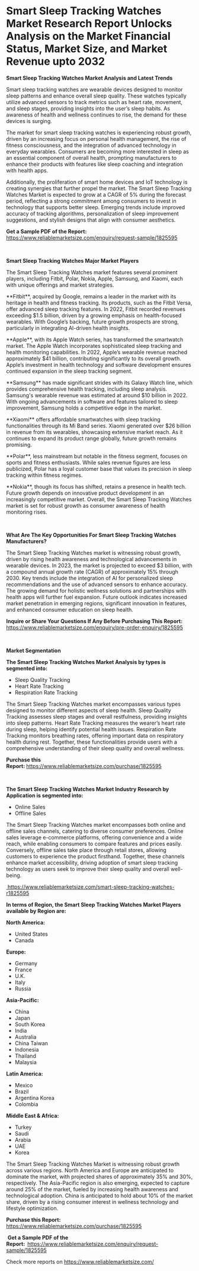 <p><h1>Smart Sleep Tracking Watches Market Research Report Unlocks Analysis on the Market Financial Status, Market Size, and Market Revenue upto 2032</h1></p><p><strong>Smart Sleep Tracking Watches Market Analysis and Latest Trends</strong></p>
<p><p>Smart sleep tracking watches are wearable devices designed to monitor sleep patterns and enhance overall sleep quality. These watches typically utilize advanced sensors to track metrics such as heart rate, movement, and sleep stages, providing insights into the user’s sleep habits. As awareness of health and wellness continues to rise, the demand for these devices is surging.</p><p>The market for smart sleep tracking watches is experiencing robust growth, driven by an increasing focus on personal health management, the rise of fitness consciousness, and the integration of advanced technology in everyday wearables. Consumers are becoming more interested in sleep as an essential component of overall health, prompting manufacturers to enhance their products with features like sleep coaching and integration with health apps.</p><p>Additionally, the proliferation of smart home devices and IoT technology is creating synergies that further propel the market. The Smart Sleep Tracking Watches Market is expected to grow at a CAGR of 5% during the forecast period, reflecting a strong commitment among consumers to invest in technology that supports better sleep. Emerging trends include improved accuracy of tracking algorithms, personalization of sleep improvement suggestions, and stylish designs that align with consumer aesthetics.</p></p>
<p><strong>Get a Sample PDF of the Report:&nbsp;</strong> <a href="https://www.reliablemarketsize.com/enquiry/request-sample/1825595?utm_campaign=3555&utm_medium=2&utm_source=Github&utm_content=ia&utm_term=05042025&utm_id=smart-sleep-tracking-watches">https://www.reliablemarketsize.com/enquiry/request-sample/1825595</a></p>
<p>&nbsp;</p>
<p><strong>Smart Sleep Tracking Watches Major Market Players</strong></p>
<p><p>The Smart Sleep Tracking Watches market features several prominent players, including Fitbit, Polar, Nokia, Apple, Samsung, and Xiaomi, each with unique offerings and market strategies.</p><p>**Fitbit**, acquired by Google, remains a leader in the market with its heritage in health and fitness tracking. Its products, such as the Fitbit Versa, offer advanced sleep tracking features. In 2022, Fitbit recorded revenues exceeding $1.5 billion, driven by a growing emphasis on health-focused wearables. With Google’s backing, future growth prospects are strong, particularly in integrating AI-driven health insights.</p><p>**Apple**, with its Apple Watch series, has transformed the smartwatch market. The Apple Watch incorporates sophisticated sleep tracking and health monitoring capabilities. In 2022, Apple’s wearable revenue reached approximately $41 billion, contributing significantly to its overall growth. Apple’s investment in health technology and software development ensures continued expansion in the sleep tracking segment.</p><p>**Samsung** has made significant strides with its Galaxy Watch line, which provides comprehensive health tracking, including sleep analysis. Samsung's wearable revenue was estimated at around $10 billion in 2022. With ongoing advancements in software and features tailored to sleep improvement, Samsung holds a competitive edge in the market.</p><p>**Xiaomi** offers affordable smartwatches with sleep tracking functionalities through its Mi Band series. Xiaomi generated over $26 billion in revenue from its wearables, showcasing extensive market reach. As it continues to expand its product range globally, future growth remains promising.</p><p>**Polar**, less mainstream but notable in the fitness segment, focuses on sports and fitness enthusiasts. While sales revenue figures are less publicized, Polar has a loyal customer base that values its precision in sleep tracking within fitness regimes.</p><p>**Nokia**, though its focus has shifted, retains a presence in health tech. Future growth depends on innovative product development in an increasingly competitive market. Overall, the Smart Sleep Tracking Watches market is set for robust growth as consumer awareness of health monitoring rises.</p></p>
<p>&nbsp;</p>
<p><strong>What Are The Key Opportunities For Smart Sleep Tracking Watches Manufacturers?</strong></p>
<p><p>The Smart Sleep Tracking Watches market is witnessing robust growth, driven by rising health awareness and technological advancements in wearable devices. In 2023, the market is projected to exceed $3 billion, with a compound annual growth rate (CAGR) of approximately 15% through 2030. Key trends include the integration of AI for personalized sleep recommendations and the use of advanced sensors to enhance accuracy. The growing demand for holistic wellness solutions and partnerships with health apps will further fuel expansion. Future outlook indicates increased market penetration in emerging regions, significant innovation in features, and enhanced consumer education on sleep health.</p></p>
<p><strong>Inquire or Share Your Questions If Any Before Purchasing This Report:</strong> <a href="https://www.reliablemarketsize.com/enquiry/pre-order-enquiry/1825595?utm_campaign=3555&utm_medium=2&utm_source=Github&utm_content=ia&utm_term=05042025&utm_id=smart-sleep-tracking-watches">https://www.reliablemarketsize.com/enquiry/pre-order-enquiry/1825595</a></p>
<p>&nbsp;</p>
<p><strong>Market Segmentation</strong></p>
<p><strong>The Smart Sleep Tracking Watches Market Analysis by types is segmented into:</strong></p>
<p><ul><li>Sleep Quality Tracking</li><li>Heart Rate Tracking</li><li>Respiration Rate Tracking</li></ul></p>
<p><p>The Smart Sleep Tracking Watches market encompasses various types designed to monitor different aspects of sleep health. Sleep Quality Tracking assesses sleep stages and overall restfulness, providing insights into sleep patterns. Heart Rate Tracking measures the wearer’s heart rate during sleep, helping identify potential health issues. Respiration Rate Tracking monitors breathing rates, offering important data on respiratory health during rest. Together, these functionalities provide users with a comprehensive understanding of their sleep quality and overall wellness.</p></p>
<p><strong>Purchase this Report:&nbsp;</strong><a href="https://www.reliablemarketsize.com/purchase/1825595?utm_campaign=3555&utm_medium=2&utm_source=Github&utm_content=ia&utm_term=05042025&utm_id=smart-sleep-tracking-watches">https://www.reliablemarketsize.com/purchase/1825595</a></p>
<p>&nbsp;</p>
<p><strong>The Smart Sleep Tracking Watches Market Industry Research by Application is segmented into:</strong></p>
<p><ul><li>Online Sales</li><li>Offline Sales</li></ul></p>
<p><p>The Smart Sleep Tracking Watches market encompasses both online and offline sales channels, catering to diverse consumer preferences. Online sales leverage e-commerce platforms, offering convenience and a wide reach, while enabling consumers to compare features and prices easily. Conversely, offline sales take place through retail stores, allowing customers to experience the product firsthand. Together, these channels enhance market accessibility, driving adoption of smart sleep tracking technology as users seek to improve their sleep quality and overall well-being.</p></p>
<p><a href="https://www.reliablemarketsize.com/smart-sleep-tracking-watches-r1825595?utm_campaign=3555&utm_medium=2&utm_source=Github&utm_content=ia&utm_term=05042025&utm_id=smart-sleep-tracking-watches">&nbsp;https://www.reliablemarketsize.com/smart-sleep-tracking-watches-r1825595</a></p>
<p><strong>In terms of Region, the Smart Sleep Tracking Watches Market Players available by Region are:</strong></p>
<p>
    <p> <strong> North America: </strong>
        <ul>
            <li>United States</li>
            <li>Canada</li>
        </ul>
        </p> 
    <p> <strong> Europe: </strong>
        <ul>
            <li>Germany</li>
            <li>France</li>
            <li>U.K.</li>
            <li>Italy</li>
            <li>Russia</li>
        </ul>
        </p> 
    <p> <strong> Asia-Pacific: </strong>
        <ul>
            <li>China</li>
            <li>Japan</li>
            <li>South Korea</li>
            <li>India</li>
            <li>Australia</li>
            <li>China Taiwan</li>
            <li>Indonesia</li>
            <li>Thailand</li>
            <li>Malaysia</li>
        </ul>
        </p> 
    <p> <strong> Latin America: </strong>
        <ul>
            <li>Mexico</li>
            <li>Brazil</li>
            <li>Argentina Korea</li>
            <li>Colombia</li>
        </ul>
        </p> 
    <p> <strong> Middle East & Africa: </strong>
        <ul>
            <li>Turkey</li>
            <li>Saudi</li>
            <li>Arabia</li>
            <li>UAE</li>
            <li>Korea</li>
        </ul>
    </p>
    </p>
<p><p>The Smart Sleep Tracking Watches Market is witnessing robust growth across various regions. North America and Europe are anticipated to dominate the market, with projected shares of approximately 35% and 30%, respectively. The Asia-Pacific region is also emerging, expected to capture around 25% of the market, fueled by increasing health awareness and technological adoption. China is anticipated to hold about 10% of the market share, driven by a rising consumer interest in wellness technology and lifestyle optimization.</p></p>
<p><strong>Purchase this Report: </strong><a href="https://www.reliablemarketsize.com/purchase/1825595?utm_campaign=3555&utm_medium=2&utm_source=Github&utm_content=ia&utm_term=05042025&utm_id=smart-sleep-tracking-watches">https://www.reliablemarketsize.com/purchase/1825595</a></p>
<p>&nbsp;<strong>Get a Sample PDF of the Report:&nbsp;&nbsp;</strong><a href="https://www.reliablemarketsize.com/enquiry/request-sample/1825595?utm_campaign=3555&utm_medium=2&utm_source=Github&utm_content=ia&utm_term=05042025&utm_id=smart-sleep-tracking-watches">https://www.reliablemarketsize.com/enquiry/request-sample/1825595</a></p>
<p><strong></strong></p>
<p>Check more reports on <a href="https://www.reliablemarketsize.com/?utm_campaign=3555&utm_medium=2&utm_source=Github&utm_content=ia&utm_term=05042025&utm_id=smart-sleep-tracking-watches">https://www.reliablemarketsize.com/</a></p>